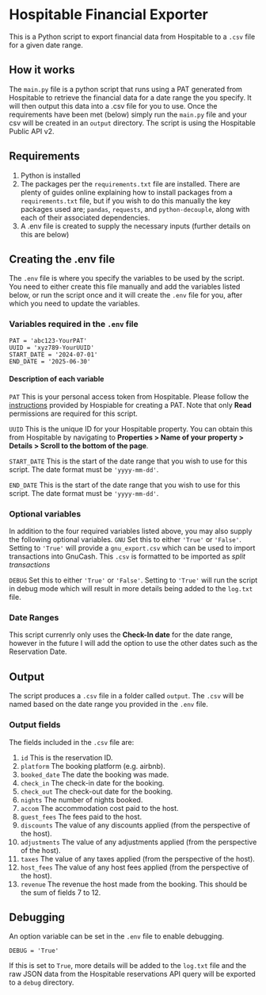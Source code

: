 # Hospitable Financial Exporter
This is a Python script to export financial data from Hospitable to a `.csv` file for a given date range.

## How it works
The `main.py` file is a python script that runs using a PAT generated from Hospitable to retrieve the financial data for a date range the you specify. It will then output this data into a .csv file for you to use.
Once the requirements have been met (below) simply run the `main.py` file and your csv will be created in an `output` directory.
The script is using the Hospitable Public API v2.

## Requirements
1. Python is installed
2. The packages per the `requirements.txt` file are installed. There are plenty of guides online explaining how to install packages from a  `requirements.txt` file, but if you wish to do this manually the key packages used are; `pandas`, `requests`, and `python-decouple`, along with each of their associated dependencies.
3. A .env file is created to supply the necessary inputs (further details on this are below)

## Creating the .env file
The `.env` file is where you specify the variables to be used by the script. You need to either create this file manually and add the variables listed below, or run the script once and it will create the `.env` file for you, after which you need to update the variables.

### Variables required in the `.env` file

```
PAT = 'abc123-YourPAT'
UUID = 'xyz789-YourUUID'
START_DATE = '2024-07-01'
END_DATE = '2025-06-30'
```

#### Description of each variable
`PAT` This is your personal access token from Hospitable. Please follow the [instructions](https://help.hospitable.com/en/articles/8609392-accessing-the-public-api-with-a-personal-access-token) provided by Hospiable for creating a PAT. Note that only **Read** permissions are required for this script.

`UUID` This is the unique ID for your Hospitable property. You can obtain this from Hospitable by navigating to **Properties > Name of your property > Details > Scroll to the bottom of the page**.

`START_DATE` This is the start of the date range that you wish to use for this script. The date format must be `'yyyy-mm-dd'`.

`END_DATE` This is the start of the date range that you wish to use for this script. The date format must be `'yyyy-mm-dd'`.

### Optional variables
In addition to the four required variables listed above, you may also supply the following optional variables.
`GNU` Set this to either `'True'` or `'False'`. Setting to `'True'` will provide a `gnu_export.csv` which can be used to import transactions into GnuCash. This `.csv` is formatted to be imported as *split transactions*

`DEBUG` Set this to either `'True'` or `'False'`. Setting to `'True'` will run the script in debug mode which will result in more details being added to the `log.txt` file.

### Date Ranges
This script currenrly only uses the **Check-In date** for the date range, however in the future I will add the option to use the other dates such as the Reservation Date.

## Output
The script produces a `.csv` file in a folder called `output`. The `.csv` will be named based on the date range you provided in the `.env` file.

### Output fields
The fields included in the `.csv` file are:
1. `id` This is the reservation ID.
2. `platform` The booking platform (e.g. airbnb).
3. `booked_date` The date the booking was made.
4. `check_in` The check-in date for the booking.
5. `check_out` The check-out date for the booking.
6. `nights` The number of nights booked.
7. `accom` The accommodation cost paid to the host.
8. `guest_fees` The fees paid to the host.
9. `discounts` The value of any discounts applied (from the perspective of the host).
10. `adjustments` The value of any adjustments applied (from the perspective of the host).
11. `taxes` The value of any taxes applied (from the perspective of the host).
12. `host_fees` The value of any host fees applied (from the perspective of the host).
13. `revenue` The revenue the host made from the booking. This should be the sum of fields 7 to 12.

## Debugging
An option variable can be set in the `.env` file to enable debugging.
```
DEBUG = 'True'
```
If this is set to `True`, more details will be added to the `log.txt` file and the raw JSON data from the Hospitable reservations API query will be exported to a `debug` directory.